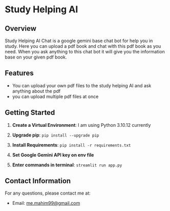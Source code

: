 # Study Helping AI 
## Overview

Study Helping AI Chat is a google gemini base chat bot for help you in study. Here you can upload a pdf book and chat with this pdf book as you need. When you ask anything to this chat bot it will give you the information base on your given pdf book.


## Features
- You can upload your own pdf files to the study helping AI and ask anything about the pdf 
- you can upload multiple pdf files at once


## Getting Started


1. **Create a Virtual Environment**: I am using Python 3.10.12 currently

2. **Upgrade pip**: ```pip install --upgrade pip```

3. **Install Requirements**: ```pip install -r requirements.txt``` 

4. **Set Google Gemini API key on env file**

5. **Enter commands in terminal**:  ```streamlit run app.py```



## Contact Information

For any questions, please contact me at:

- Email: me.mahim99@gmail.com
